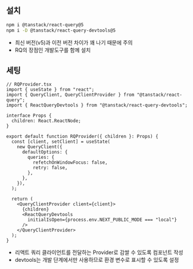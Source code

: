 ## 설치

```zsh
npm i @tanstack/react-query@5 
npm i -D @tanstack/react-query-devtools@5
```

- 최신 버전(v5)과 이전 버전 차이가 꽤 나기 때문에 주의
- RQ의 장점인 개발도구를 함께 설치

## 세팅

```tsx
// RQProvider.tsx
import { useState } from "react";  
import { QueryClient, QueryClientProvider } from "@tanstack/react-query";  
import { ReactQueryDevtools } from "@tanstack/react-query-devtools";  
  
interface Props {  
  children: React.ReactNode;  
}  
  
export default function RQProvider({ children }: Props) {  
  const [client, setClient] = useState(  
    new QueryClient({  
      defaultOptions: {  
        queries: {  
          refetchOnWindowFocus: false,  
          retry: false,  
        },  
      },  
    }),  
  );  
  
  return (  
    <QueryClientProvider client={client}>  
      {children}  
      <ReactQueryDevtools  
        initialIsOpen={process.env.NEXT_PUBLIC_MODE === "local"}  
      />  
    </QueryClientProvider>  
  );  
}
```

- 리액트 쿼리 클라이언트를 전달하는 Provider로 감쌀 수 있도록 컴포넌트 작성
- devtools는 개발 단계에서만 사용하므로 환경 변수로 표시할 수 있도록 설정